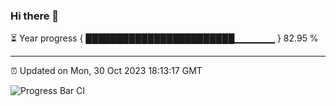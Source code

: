 ### Hi there 👋

⏳ Year progress { ████████████████████████▁▁▁▁▁▁ } 82.95 %

---

⏰ Updated on Mon, 30 Oct 2023 18:13:17 GMT

![Progress Bar CI](https://github.com/liununu/liununu/workflows/Progress%20Bar%20CI/badge.svg)
